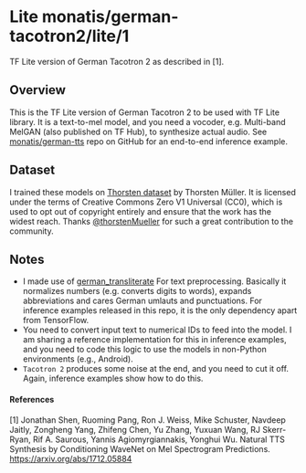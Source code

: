 # Lite monatis/german-tacotron2/lite/1
TF Lite version of German Tacotron 2 as described in [1].

<!-- parent-model: monatis/german-tacotron2/1 -->
<!-- asset-path: https://storage.googleapis.com/mys-released-models/german-tts-tacotron2-lite.tar.gz -->

## Overview
This is the TF Lite version of German Tacotron 2 to be used with TF Lite library. It is a text-to-mel model, and you need a vocoder, e.g. Multi-band MelGAN (also published on TF Hub), to synthesize actual audio. See [monatis/german-tts](https://github.com/monatis/german-tts) repo on GitHub for an end-to-end inference example.

## Dataset
I trained these models on [Thorsten dataset](https://github.com/thorstenMueller/deep-learning-german-tts) by Thorsten Müller. It is licensed under the terms of Creative Commons Zero V1 Universal (CC0), which is used to opt out of copyright entirely and ensure that the work has the widest reach. Thanks [@thorstenMueller](https://github.com/thorstenMueller) for such a great contribution to the community.

## Notes
- I made use of [german_transliterate](https://github.com/repodiac/german_transliterate) For text preprocessing. Basically it normalizes numbers (e.g. converts digits to words), expands abbreviations and cares German umlauts and punctuations. For inference examples released in this repo, it is the only dependency apart from TensorFlow.
- You need to convert input text to numerical IDs to feed into the model. I am sharing a reference implementation for this in inference examples, and you need to code this logic to use the models in non-Python environments (e.g., Android).
- `Tacotron 2` produces some noise at the end, and you need to cut it off. Again, inference examples show how to do this.

#### References
[1] Jonathan Shen, Ruoming Pang, Ron J. Weiss, Mike Schuster, Navdeep Jaitly, Zongheng Yang, Zhifeng Chen, Yu Zhang, Yuxuan Wang, RJ Skerr-Ryan, Rif A. Saurous, Yannis Agiomyrgiannakis, Yonghui Wu. Natural TTS Synthesis by Conditioning WaveNet on Mel Spectrogram Predictions. https://arxiv.org/abs/1712.05884
